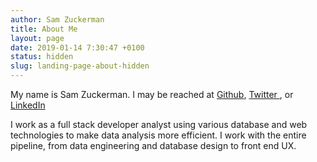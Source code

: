 ```yaml
---
author: Sam Zuckerman
title: About Me
layout: page
date: 2019-01-14 7:30:47 +0100
status: hidden
slug: landing-page-about-hidden
---
```


My name is Sam Zuckerman. I may be reached at <a href="https://github.com/szuckerman"
                      target="_blank">Github</a>, <a href="https://twitter.com/samzuckerman" target="_blank">Twitter
                      </a>, or <a href="https://www.linkedin.com/in/sampzuckerman/" target="_blank">LinkedIn</a></p>
                      <p>I work as a full stack developer analyst using various database and web technologies to 
                      make data analysis more efficient. I work with the entire pipeline, from data engineering and 
                      database design to front end UX.
                      